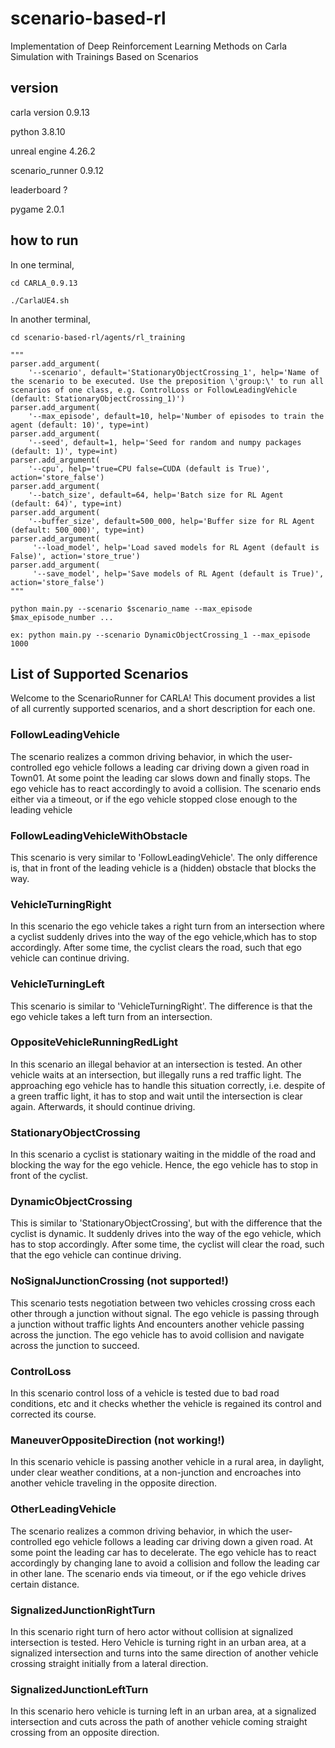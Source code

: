 # scenario-based-rl
Implementation of Deep Reinforcement Learning Methods on Carla Simulation with Trainings Based on Scenarios

## version
carla version 0.9.13

python 3.8.10

unreal engine 4.26.2

scenario_runner 0.9.12

leaderboard ?

pygame 2.0.1


## how to run
In one terminal,

    cd CARLA_0.9.13

    ./CarlaUE4.sh

In another terminal,

    cd scenario-based-rl/agents/rl_training

    """
    parser.add_argument(
        '--scenario', default='StationaryObjectCrossing_1', help='Name of the scenario to be executed. Use the preposition \'group:\' to run all scenarios of one class, e.g. ControlLoss or FollowLeadingVehicle (default: StationaryObjectCrossing_1)')
    parser.add_argument(
        '--max_episode', default=10, help='Number of episodes to train the agent (default: 10)', type=int)
    parser.add_argument(
        '--seed', default=1, help='Seed for random and numpy packages (default: 1)', type=int)
    parser.add_argument(
        '--cpu', help='true=CPU false=CUDA (default is True)', action='store_false')
    parser.add_argument(
        '--batch_size', default=64, help='Batch size for RL Agent (default: 64)', type=int)
    parser.add_argument(
        '--buffer_size', default=500_000, help='Buffer size for RL Agent (default: 500_000)', type=int)
    parser.add_argument(
         '--load_model', help='Load saved models for RL Agent (default is False)', action='store_true')
    parser.add_argument(
         '--save_model', help='Save models of RL Agent (default is True)', action='store_false')
    """

    python main.py --scenario $scenario_name --max_episode $max_episode_number ...
    
    ex: python main.py --scenario DynamicObjectCrossing_1 --max_episode 1000


## List of Supported Scenarios

Welcome to the ScenarioRunner for CARLA! This document provides a list of all
currently supported scenarios, and a short description for each one.

### FollowLeadingVehicle
The scenario realizes a common driving behavior, in which the user-controlled
ego vehicle follows a leading car driving down a given road in Town01. At some
point the leading car slows down and finally stops. The ego vehicle has to react
accordingly to avoid a collision. The scenario ends either via a timeout, or if
the ego vehicle stopped close enough to the leading vehicle

### FollowLeadingVehicleWithObstacle
This scenario is very similar to 'FollowLeadingVehicle'. The only difference is,
that in front of the leading vehicle is a (hidden) obstacle that blocks the way.

### VehicleTurningRight
In this scenario the ego vehicle takes a right turn from an intersection where
a cyclist suddenly drives into the way of the ego vehicle,which has to stop
accordingly. After some time, the cyclist clears the road, such that ego vehicle
can continue driving.

### VehicleTurningLeft
This scenario is similar to 'VehicleTurningRight'. The difference is that the ego
vehicle takes a left turn from an intersection.

### OppositeVehicleRunningRedLight
In this scenario an illegal behavior at an intersection is tested. An other
vehicle waits at an intersection, but illegally runs a red traffic light. The
approaching ego vehicle has to handle this situation correctly, i.e. despite of
a green traffic light, it has to stop and wait until the intersection is clear
again. Afterwards, it should continue driving.

### StationaryObjectCrossing
In this scenario a cyclist is stationary waiting in the middle of the road and
blocking the way for the ego vehicle. Hence, the ego vehicle has to stop in
front of the cyclist.

### DynamicObjectCrossing
This is similar to 'StationaryObjectCrossing', but with the difference that the
cyclist is dynamic. It suddenly drives into the way of the ego vehicle, which
has to stop accordingly. After some time, the cyclist will clear the road, such
that the ego vehicle can continue driving.

### NoSignalJunctionCrossing (not supported!)
This scenario tests negotiation between two vehicles crossing cross each other
through a junction without signal.
The ego vehicle is passing through a junction without traffic lights
And encounters another vehicle passing across the junction. The ego vehicle has
to avoid collision and navigate across the junction to succeed.

### ControlLoss
In this scenario control loss of a vehicle is tested due to bad road conditions, etc
and it checks whether the vehicle is regained its control and corrected its course.

### ManeuverOppositeDirection (not working!)
In this scenario vehicle is passing another vehicle in a rural area, in daylight, under clear
weather conditions, at a non-junction and encroaches into another
vehicle traveling in the opposite direction.

### OtherLeadingVehicle
The scenario realizes a common driving behavior, in which the user-controlled ego
vehicle follows a leading car driving down a given road.
At some point the leading car has to decelerate. The ego vehicle has to react
accordingly by changing lane to avoid a collision and follow the leading car in
other lane. The scenario ends via timeout, or if the ego vehicle drives certain
distance.

### SignalizedJunctionRightTurn
In this scenario right turn of hero actor without collision at signalized intersection
is tested. Hero Vehicle is turning right in an urban area, at a signalized intersection and
turns into the same direction of another vehicle crossing straight initially from
a lateral direction.

### SignalizedJunctionLeftTurn
In this scenario hero vehicle is turning left in an urban area,
at a signalized intersection and cuts across the path of another vehicle
coming straight crossing from an opposite direction.

<!--https://leaderboard.carla.org/scenarios/-->